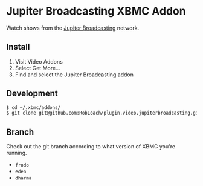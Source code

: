 # Jupiter Broadcasting XBMC Addon

Watch shows from the [Jupiter Broadcasting](http://jupiterbroadcasting.com) network.


## Install

1. Visit Video Addons
2. Select Get More...
3. Find and select the Jupiter Broadcasting addon


## Development

```bash
$ cd ~/.xbmc/addons/
$ git clone git@github.com:RobLoach/plugin.video.jupiterbroadcasting.git
```


## Branch

Check out the git branch according to what version of XBMC you're running.

* `frodo`
* `eden`
* `dharma`
